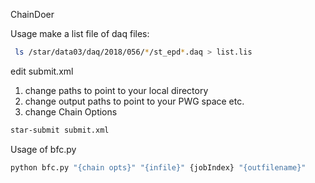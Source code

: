 ChainDoer


Usage 
make a list file of daq files:
```bash
 ls /star/data03/daq/2018/056/*/st_epd*.daq > list.lis
```

edit submit.xml
1. change paths to point to your local directory
2. change output paths to point to your PWG space etc.
3. change Chain Options 

```bash
star-submit submit.xml
```


Usage of bfc.py
```bash
python bfc.py "{chain opts}" "{infile}" {jobIndex} "{outfilename}"
```
